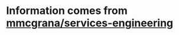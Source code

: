 # Information comes from [mmcgrana/services-engineering](https://github.com/mmcgrana/services-engineering)

